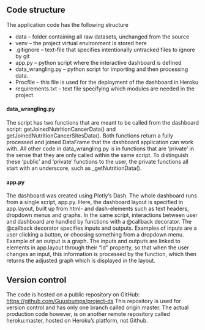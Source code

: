 ## Code structure
The application code has the following structure
* data – folder containing all raw datasets, unchanged from the source
* venv – the project virtual environment is stored here
* .gitignore – text-file that specifies intentionally untracked files to ignore by git
* app.py – python script where the interactive dashboard is defined
* data_wrangling.py – python script for importing and then processing data.
* Procfile – this file is used for the deployment of the dashboard in Heroku
* requirements.txt –  text file specifying which modules are needed in the project

#### data_wrangling.py
The script has two functions that are meant to be called from the dashboard script: getJoinedNutritionCancerData() 
and getJoinedNutritionCancerSitesData(). Both functions return a fully processed and joined DataFrame that the 
dashboard application can work with. All other code in data_wrangling.py is in functions that are ‘private’ in the 
sense that they are only called within the same script. To distinguish these ‘public’ and ‘private’ functions to 
the user, the private functions all start with an underscore, such as _getNutritionData().

#### app.py
The dashboard was created using Plotly’s Dash. 
The whole dashboard runs from a single script, app.py. Here, the dashboard layout is specified in app.layout, built up 
from html- and dash-elements such as text headers, dropdown menus and graphs. In the same script, interactions between 
user and dashboard are handled by functions with a @callback decorator. The @callback decorator specifies inputs and 
outputs. Examples of inputs are a user clicking a button, or choosing something from a dropdown menu. Example of an 
output is a graph. The inputs and outputs are linked to elements in app.layout through their “id” property, so that 
when the user changes an input, this information is processed by the function, which then returns the adjusted graph 
which is displayed in the layout.

## Version control 
The code is hosted on a public repository on GitHub: 
https://github.com/Guusbumps/project-ds
This repository is used for version control and has only one branch called origin:master. 
The actual production code however, is on another remote repository called heroku:master, 
hosted on Heroku’s platform, not Github.
